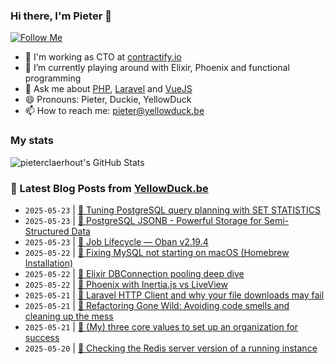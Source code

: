 ### Hi there, I'm Pieter 👋  
[![Follow Me](https://img.shields.io/github/followers/pieterclaerhout?label=Follow&style=social)](https://github.com/pieterclaerhout)

- 🏢 I'm working as CTO at [contractify.io](https://contractify.io)
- 🌱 I’m currently playing around with Elixir, Phoenix and functional programming
- 💬 Ask me about [PHP](https://php.net), [Laravel](http://laravel.com) and [VueJS](https://vuejs.org)
- 😄 Pronouns: Pieter, Duckie, YellowDuck
- 📫 How to reach me: pieter@yellowduck.be

### My stats

![pieterclaerhout's GitHub Stats](https://github-readme-stats.vercel.app/api?username=pieterclaerhout&show_icons=true&count_private=true&line_height=40)

### 📩 Latest Blog Posts from [YellowDuck.be](https://www.yellowduck.be/)
<!-- BLOG-POST-LIST:START -->
- `2025-05-23` | [🐥 Tuning PostgreSQL query planning with SET STATISTICS](https://www.yellowduck.be/posts/tuning-postgresql-query-planning-with-set-statistics)  
- `2025-05-23` | [🔗 PostgreSQL JSONB - Powerful Storage for Semi-Structured Data](https://www.yellowduck.be/posts/postgresql-jsonb-powerful-storage-for-semi-structured-data)  
- `2025-05-23` | [🔗 Job Lifecycle — Oban v2.19.4](https://www.yellowduck.be/posts/job-lifecycle-oban-v2-19-4)  
- `2025-05-22` | [🐥 Fixing MySQL not starting on macOS &lpar;Homebrew Installation&rpar;](https://www.yellowduck.be/posts/fixing-mysql-not-starting-on-macos-homebrew-installation)  
- `2025-05-22` | [🔗 Elixir DBConnection pooling deep dive](https://www.yellowduck.be/posts/elixir-dbconnection-pooling-deep-dive)  
- `2025-05-22` | [🔗 Phoenix with Inertia.js vs LiveView](https://www.yellowduck.be/posts/phoenix-with-inertia-js-vs-liveview)  
- `2025-05-21` | [🐥 Laravel HTTP Client and why your file downloads may fail](https://www.yellowduck.be/posts/laravel-http-client-and-why-your-file-downloads-may-fail)  
- `2025-05-21` | [🔗 Refactoring Gone Wild: Avoiding code smells and cleaning up the mess](https://www.yellowduck.be/posts/refactoring-gone-wild-avoiding-code-smells-and-cleaning-up-the-mess)  
- `2025-05-21` | [🔗 &lpar;My&rpar; three core values to set up an organization for success](https://www.yellowduck.be/posts/my-three-core-values-to-set-up-an-organization-for-success)  
- `2025-05-20` | [🐥 Checking the Redis server version of a running instance](https://www.yellowduck.be/posts/checking-the-redis-server-version)  

<!-- BLOG-POST-LIST:END -->
